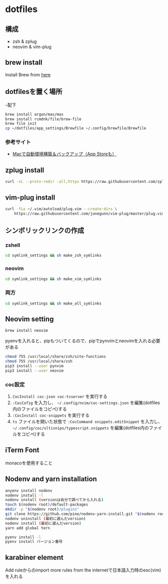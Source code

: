 # dotfiles
## 構成
- zsh & zplug
- neovim & vim-plug

## brew install
Install Brew from [here](https://brew.sh/)

## dotfilesを置く場所
`~`配下

```sh
brew install argon/mas/mas
brew install rcmdnk/file/brew-file
brew file init
cp ~/dotfiles/app_settings/Brewfile ~/.config/brewfile/Brewfile
```

### 参考サイト
- [Macで自動環境構築＆バックアップ（App Storeも）](https://qiita.com/takeo-asai/items/29724f94e2992fdc7246#homebrew)

## zplug install

```sh
curl -sL --proto-redir -all,https https://raw.githubusercontent.com/zplug/installer/master/installer.zsh| zsh
```

## vim-plug install

```sh
curl -fLo ~/.vim/autoload/plug.vim --create-dirs \
    https://raw.githubusercontent.com/junegunn/vim-plug/master/plug.vim
```

## シンボリックリンクの作成
### zshell

```sh
cd symlink_settings && sh make_zsh_symlinks
```

### neovim

```sh
cd symlink_settings && sh make_vim_symlinks
```

### 両方

```sh
cd symlink_settings && sh make_all_symlinks
```

## Neovim setting

```sh
brew install neovim
```

pyenvを入れると、pipもついてくるので、pipでpynvimとneovimを入れる必要がある

```sh
chmod 755 /usr/local/share/zsh/site-functions
chmod 755 /usr/local/share/zsh
pip3 install --user pynvim
pip3 install --user neovim
```

### coc設定
1. `CocInstall coc-json coc-tsserver` を実行する
2. `:CocCofig` を入力し、 `~/.config/nvim/coc-settings.json` を編集(dotfiles内のファイルをコピペ)する
3. `:CocInstall coc-snippets` を実行する
4. `ts` ファイルを開いた状態で `:CocCommand snippets.editSnippet` を入力し、 `~/.config/coc/ultisnips/typescript.snippets` を編集(dotfiles内のファイルをコピペ)する

## iTerm Font
monacoを使用すること

## Nodenv and yarn installation

```sh
anyenv install nodenv
nodenv install -l
nodenv install (versionは自分で調べてから入れる)
touch $(nodenv root)/default-packages
mkdir -p "$(nodenv root)/plugins"
git clone https://github.com/pine/nodenv-yarn-install.git "$(nodenv root)/plugins/nodenv-yarn-install" //yarn
nodenv uninstall (最初に選んだversion)
nodenv install (最初に選んだversion)
yarn add global tern
```

```sh
pyenv install -l
pyenv install バージョン番号
```

## karabiner element
Add ruleからのimport more rules from the internetで日本語入力時のesc(vim)を入れる
